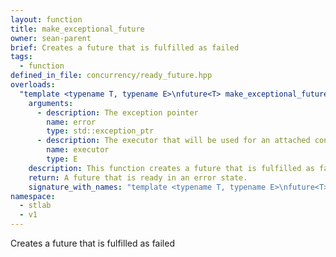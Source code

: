 ```yaml
---
layout: function
title: make_exceptional_future
owner: sean-parent
brief: Creates a future that is fulfilled as failed
tags:
  - function
defined_in_file: concurrency/ready_future.hpp
overloads:
  "template <typename T, typename E>\nfuture<T> make_exceptional_future(std::exception_ptr, E)":
    arguments:
      - description: The exception pointer
        name: error
        type: std::exception_ptr
      - description: The executor that will be used for an attached continuation
        name: executor
        type: E
    description: This function creates a future that is fulfilled as failed.
    return: A future that is ready in an error state.
    signature_with_names: "template <typename T, typename E>\nfuture<T> make_exceptional_future(std::exception_ptr error, E executor)"
namespace:
  - stlab
  - v1
---
```

Creates a future that is fulfilled as failed
